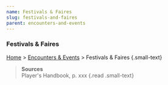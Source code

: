 ```yaml
---
name: Festivals & Faires
slug: festivals-and-faires
parent: encounters-and-events
---
```

### Festivals & Faires
[Home](dm-operations-center) > [Encounters & Events](encounters-and-events) > Festivals & Faires {.small-text}



> **Sources** <br/>
> Player's Handbook, p. xxx
{.read .small-text}